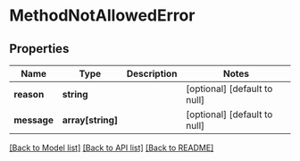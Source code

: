 # MethodNotAllowedError

## Properties
Name | Type | Description | Notes
------------ | ------------- | ------------- | -------------
**reason** | **string** |  | [optional] [default to null]
**message** | **array[string]** |  | [optional] [default to null]

[[Back to Model list]](../README.md#documentation-for-models) [[Back to API list]](../README.md#documentation-for-api-endpoints) [[Back to README]](../README.md)


